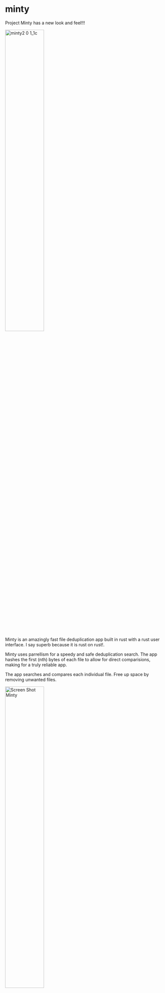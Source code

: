 # minty
 
Project Minty has a new look and feel!!! 

<img width="50%" alt="minty2 0 1_1c" src="https://user-images.githubusercontent.com/97703291/164116890-d50354a0-9eef-49e9-b118-d83f0579975c.gif">
 
Minty is an amazingly fast file deduplication app built in rust with a rust user interface. I say superb because it is rust on rust!.

Minty uses parrellism for a speedy and safe deduplication search. The app hashes the first (nth) bytes of each file to allow for direct comparisions, making for a truly reliable app.

The app searches and compares each individual file. Free up space by removing unwanted files. 
 
<img width="50%" alt="Screen Shot Minty" src="https://user-images.githubusercontent.com/97703291/164116898-9da83abf-0f72-43bc-a2ca-ccc1de8e3a33.gif">
 
Old Look and Feel  

<img width="50%" alt="Screen Shot Minty" src="https://user-images.githubusercontent.com/97703291/163004655-e4ab6314-6010-45c0-984c-8b412cdfdc89.gif">
 
You can view all duplicate files and batch delete them for each file collection. No more having to delete one file at time!

<img width="50%" alt="Screen Shot Minty" src="https://user-images.githubusercontent.com/97703291/163003275-0b4ed1f3-25bd-470a-abf2-77b312fc67d0.gif">

## Installation
#### Hombebrew
```
brew tap mjehrhart/minty
brew install mjehrhart/minty/minty
```

#### Upgrade
```
brew update
brew upgrade mjehrhart/minty/minty
```
or

```
brew uninstall mjehrhart/minty/minty
brew install mjehrhart/minty/minty
```

This app is free to use and is a work in progress.   

If you have any question, comments, or concerns please visit here:  
https://github.com/mjehrhart/minty/discussions  


